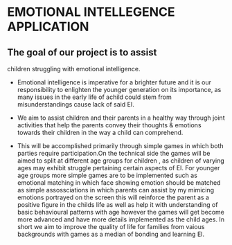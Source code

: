 # EMOTIONAL INTELLEGENCE APPLICATION

## The goal of our project is to assist 
children struggling with emotional intelligence.

- Emotional intelligence is imperative for a brighter future 
and it is our responsibility to enlighten the younger generation on its importance,
as many issues in the early life of achild could stem from misunderstandings cause lack of said EI.

- We aim to assist children and their parents in a healthy way
through joint activities that help the parents convey their thoughts & emotions
towards their children in the way a child can comprehend.

- This will be accomplished primarily through simple games in which both parties require participation.On the technical side the games will be aimed to split at different age groups for children , as children of varying ages may exhibit struggle pertaining certain aspects of EI.
For younger age groups more simple games are to be implemented such as emotional matching in which face showing emotion should be matched as simple assossciations in which parents can assist by my mimicing emotions portrayed on the screen this will reinforce the parent as a positive figure in the childs life as well as help it with understanding of basic behavioural patterns with age however the games will get become more advanced and have more details implemented as the child ages. In short we aim to improve the quality of life for families from vaious backgrounds with games as a median of bonding and learning EI.


